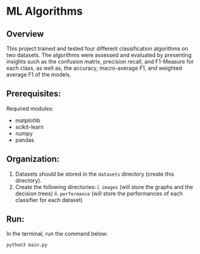# ML Algorithms

## Overview
This project trained and tested four different classification algorithms on two datasets. The algorithms were assessed and evaluated by presenting insights such as the confusion matrix, precision recall, and F1-Measure for each class, as well as, the accuracy, macro-average F1, and weighted average F1 of the models. 

## Prerequisites:
Required modules:
- matplotlib
- scikit-learn
- numpy
- pandas

## Organization:

1. Datasets should be stored in the `datasets` directory (create this directory).
2. Create the following directories:
    i. `images` (will store the graphs and the decision trees)
    ii. `performance` (will store the performances of each classifier for each dataset)

## Run:

In the terminal, run the command below:
```bash
python3 main.py


